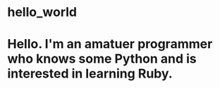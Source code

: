 # hello_world

# Hello. I'm an amatuer programmer who knows some Python and is interested in learning Ruby.
